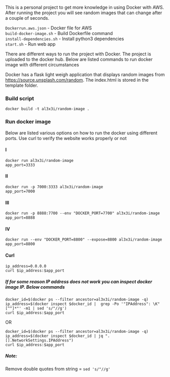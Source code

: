 This is a personal project to get more knowledge in using Docker with AWS. \
After running the project you will see random images that can change after a couple of seconds.

```Dockerrun.aws.json``` - Docker file for AWS \
```build-docker-image.sh```	- Build Dockerfile command \
```install-dependencies.sh```	- Install python3 dependencies \
```start.sh``` - Run web app

There are different ways to run the project with Docker. The project is uploaded to the docker hub. Below are listed commands to run docker image with different circumstances

Docker has a flask light weigh application that displays random images from https://source.unsplash.com/random. The index.html is stored in the template folder.

### Build script
```
docker build -t al3x3i/random-image .
```
### Run docker image

Below are listed various options on how to run the docker using different ports. Use curl to verify the website works properly or not

#### I
```
docker run al3x3i/random-image
app_port=3333
```

#### II
```
docker run -p 7000:3333 al3x3i/random-image
app_port=7000
```

#### III
```
docker run -p 8888:7700 --env "DOCKER_PORT=7700" al3x3i/random-image
app_port=8888
```

#### IV
```
docker run --env "DOCKER_PORT=8800" --expose=8800 al3x3i/random-image
app_port=8800
```
#### Curl
```
ip_address=0.0.0.0
curl $ip_address:$app_port
```

##### If for some reason IP address does not work you can inspect docker image IP. Below commands

```
docker_id=$(docker ps --filter ancestor=al3x3i/random-image -q)
ip_address=$(docker inspect $docker_id |  grep -Po '"IPAddress": \K"[^"]*"' -m1 | sed 's/"//g')
curl $ip_address:$app_port
```
OR
```
docker_id=$(docker ps --filter ancestor=al3x3i/random-image -q)
ip_address=$(docker inspect $docker_id | jq ".[].NetworkSettings.IPAddress")
curl $ip_address:$app_port
```
##### Note:
Remove double quotes from string = ```sed 's/"//g'```
